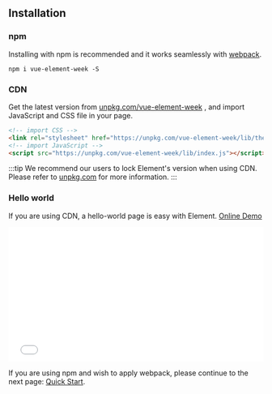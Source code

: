 ## Installation

### npm

Installing with npm is recommended and it works seamlessly with [webpack](https://webpack.js.org/).

```shell
npm i vue-element-week -S
```

### CDN

Get the latest version from [unpkg.com/vue-element-week](https://unpkg.com/vue-element-week/) , and import JavaScript and CSS file in your page.

```html
<!-- import CSS -->
<link rel="stylesheet" href="https://unpkg.com/vue-element-week/lib/theme-chalk/index.css">
<!-- import JavaScript -->
<script src="https://unpkg.com/vue-element-week/lib/index.js"></script>
```

:::tip
We recommend our users to lock Element's version when using CDN. Please refer to [unpkg.com](https://unpkg.com) for more information.
:::

### Hello world

If you are using CDN, a hello-world page is easy with Element. [Online Demo](https://codepen.io/ziyoung/pen/rRKYpd)

<iframe height="265" style="width: 100%;" scrolling="no" title="Element demo" src="//codepen.io/ziyoung/embed/rRKYpd/?height=265&theme-id=light&default-tab=html" frameborder="no" allowtransparency="true" allowfullscreen="true">
  See the Pen <a href='https://codepen.io/ziyoung/pen/rRKYpd/'>Element demo</a> by hetech
  (<a href='https://codepen.io/ziyoung'>@ziyoung</a>) on <a href='https://codepen.io'>CodePen</a>.
</iframe>

If you are using npm and wish to apply webpack, please continue to the next page: [Quick Start](/#/en-US/component/quickstart).
